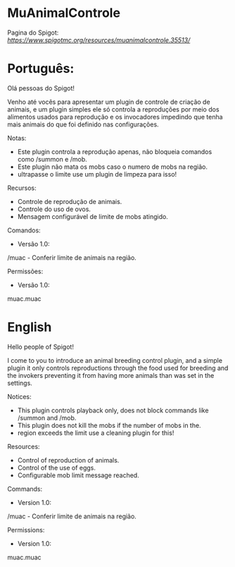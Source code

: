 # MuAnimalControle
Pagina do Spigot:
*https://www.spigotmc.org/resources/muanimalcontrole.35513/*

# Português:

Olá pessoas do Spigot!

Venho até vocês para apresentar um plugin de controle de criação de animais, e um plugin simples ele só controla a reproduções por meio dos alimentos usados para reprodução e os invocadores impedindo que tenha mais animais do que foi definido nas configurações.

Notas:

-    Este plugin controla a reprodução apenas, não bloqueia comandos como /summon e /mob.
-    Este plugin não mata os mobs caso o numero de mobs na região.
-    ultrapasse o limite use um plugin de limpeza para isso!


Recursos:

-    Controle de reprodução de animais.
-    Controle do uso de ovos.
-    Mensagem configurável de limite de mobs atingido.

Comandos:

- Versão 1.0:

/muac - Conferir limite de animais na região.

Permissões:

- Versão 1.0:

muac.muac

# English

Hello people of Spigot!

I come to you to introduce an animal breeding control plugin, and a simple plugin it only controls reproductions through the food used for breeding and the invokers preventing it from having more animals than was set in the settings.

Notices:

-    This plugin controls playback only, does not block commands like /summon and /mob.
-    This plugin does not kill the mobs if the number of mobs in the.
-    region exceeds the limit use a cleaning plugin for this!

Resources:

-    Control of reproduction of animals.
-    Control of the use of eggs.
-    Configurable mob limit message reached.

Commands:

- Version 1.0:

/muac - Conferir limite de animais na região.

Permissions:

- Version 1.0:

muac.muac
